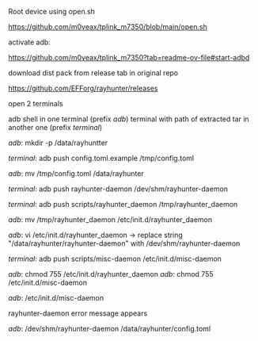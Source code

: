 Root device using open.sh

https://github.com/m0veax/tplink_m7350/blob/main/open.sh

activate adb:

https://github.com/m0veax/tplink_m7350?tab=readme-ov-file#start-adbd

download dist pack from release tab in original repo

https://github.com/EFForg/rayhunter/releases

open 2 terminals

adb shell in one terminal (prefix *adb*)
terminal with path of extracted tar in another one (prefix *terminal*)

*adb*: mkdir -p /data/rayhuntter

*terminal*: adb push config.toml.example /tmp/config.toml

*adb*: mv /tmp/config.toml /data/rayhunter

*terminal*: adb push rayhunter-daemon /dev/shm/rayhunter-daemon

*terminal*: adb push scripts/rayhunter_daemon /tmp/rayhunter_daemon

*adb*: mv /tmp/rayhunter_daemon /etc/init.d/rayhunter_daemon

*adb*: vi /etc/init.d/rayhunter_daemon -> replace string "/data/rayhunter/rayhunter-daemon" with /dev/shm/rayhunter-daemon

*terminal*: adb push scripts/misc-daemon /etc/init.d/misc-daemon

*adb*: chmod 755 /etc/init.d/rayhunter_daemon
*adb*: chmod 755 /etc/init.d/misc-daemon

*adb*: /etc/init.d/misc-daemon

rayhunter-daemon error message appears

*adb*: /dev/shm/rayhunter-daemon /data/rayhunter/config.toml